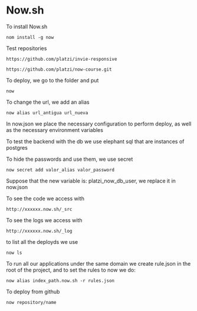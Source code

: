 # Now.sh

To install Now.sh
```
nom install -g now
```
Test repositories
```
https://github.com/platzi/invie-responsive

https://github.com/platzi/now-course.git
```
To deploy, we go to the folder and put
```
now
```
To change the url, we add an alias
```
now alias url_antigua url_nueva
```
In now.json we place the necessary configuration to perform deploy, as well as the necessary environment variables

To test the backend with the db we use elephant sql that are instances of postgres

To hide the passwords and use them, we use secret
```
now secret add valor_alias valor_password
```
Suppose that the new variable is: platzi_now_db_user, we replace it in now.json

To see the code we access with
```
http://xxxxxx.now.sh/_src
```
To see the logs we access with
```
http://xxxxxx.now.sh/_log
```
to list all the deployds we use
```
now ls
```
To run all our applications under the same domain we create rule.json in the root of the project, and to set the rules to now we do:
```
now alias index_path.now.sh -r rules.json
```
To deploy from github
```
now repository/name
```
